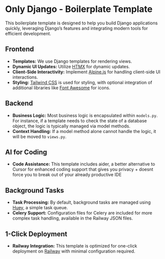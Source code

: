 # Only Django - Boilerplate Template

This boilerplate template is designed to help you build Django applications quickly, leveraging Django’s features and integrating modern tools for efficient development.

## Frontend

- **Templates:** We use Django templates for rendering views.
- **Dynamic UI Updates:** Utilize [HTMX](https://htmx.org/) for dynamic updates.
- **Client-Side Interactivity:** Implement [Alpine.js](https://alpinejs.dev/) for handling client-side UI interactions.
- **Styling:** [Tailwind CSS](https://tailwindcss.com/) is used for styling, with optional integration of additional libraries like [Font Awesome](https://fontawesome.com/) for icons.

## Backend

- **Business Logic:** Most business logic is encapsulated within `models.py`. For instance, if a template needs to check the state of a database object, the logic is typically managed via model methods.
- **Context Handling:** If a model method alone cannot handle the logic, it will be moved to `views.py`.

## AI for Coding

- **Code Assistance:** This template includes aider, a better alternative to Cursor for enhanced coding support that gives you privacy + doesnt force you to break out of your already productive IDE

## Background Tasks

- **Task Processing:** By default, background tasks are managed using [Huey](https://huey.readthedocs.io/en/latest/), a simple task queue.
- **Celery Support:** Configuration files for Celery are included for more complex task handling, available in the Railway JSON files.

## 1-Click Deployment

- **Railway Integration:** This template is optimized for one-click deployment on [Railway](https://railway.app/) with minimal configuration required.
